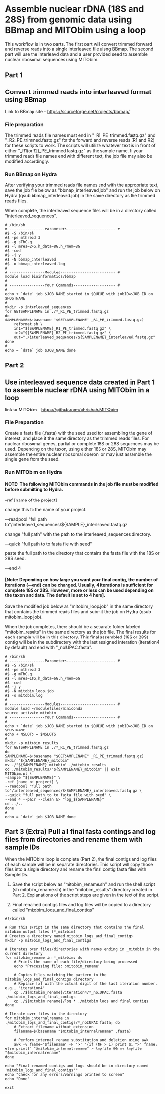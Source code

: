 # Assemble nuclear rDNA (18S and 28S) from genomic data using BBmap and MITObim using a loop
This workflow is in two parts. The first part will convert trimmed forward and reverse reads into a single interleaved file uisng BBmap. The second part will use the interleavd data and a user provided seed to assemble nuclear ribosomal sequences using MITObim.

## Part 1
## Convert trimmed reads into interleaved format using BBmap
Link to BBmap site - https://sourceforge.net/projects/bbmap/
### File preparation
The trimmed reads file names must end in "_R1_PE_trimmed.fastq.gz" and "_R2_PE_trimmed.fastq.gz" for the forward and reverse reads (R1 and R2) for these scripts to work. The scripts will utilize whatever text is in front of either "_R1(orR2)_PE_trimmed.fastq.gz" as the sample name. If your trimmed reads file names end with different text, the job file may also be modified accordingly. 

### Run BBmap on Hydra 
After verifying your trimmed reads file names end with the appropriate text, save the job file below as "bbmap_interleaved.job" and run the job below on Hydra (qsub bbmap_interleaved.job) in the same directory as the trimmed reads files.

When complete, the interleaved sequence files will be in a directory called "interleaved_sequences".

```
# /bin/sh
# ----------------Parameters---------------------- #
#$ -S /bin/sh
#$ -pe mthread 3
#$ -q sThC.q
#$ -l mres=24G,h_data=8G,h_vmem=8G
#$ -cwd
#$ -j y
#$ -N bbmap_interleaved
#$ -o bbmap_interleaved.log
#
# ----------------Modules------------------------- #
module load bioinformatics/bbmap
#
# ----------------Your Commands------------------- #
#
echo + `date` job $JOB_NAME started in $QUEUE with jobID=$JOB_ID on $HOSTNAME
#
mkdir -p interleaved_sequences
for GETSAMPLENAME in ./*_R1_PE_trimmed.fastq.gz
do
SAMPLENAME=$(basename "$GETSAMPLENAME" _R1_PE_trimmed.fastq.gz)
    reformat.sh \
    in1="${SAMPLENAME}_R1_PE_trimmed.fastq.gz" \
    in2="${SAMPLENAME}_R2_PE_trimmed.fastq.gz" \
    out="./interleaved_sequences/${SAMPLENAME}_interleaved.fastq.gz"
done
#
echo = `date` job $JOB_NAME done

```

## Part 2
## Use interleaved sequence data created in Part 1 to assemble nuclear rDNA using MITObim in a loop
link to MITObim - https://github.com/chrishah/MITObim
### File Preparation
Create a fasta file (.fasta) with the seed used for assembling the gene of interest, and place it the same directory as the trimmed reads files. For nuclear ribosomal genes, partial or complete 18S or 28S sequences may be used. Depending on the taxon, using either 18S or 28S, MITObim may assemble the entire nuclear ribosomal operon, or may just assemble the single gene from the seed. 
 
### Run MITObim on Hydra
#### NOTE: The following MITObim commands in the job file must be modified before submitting to Hydra.

-ref [name of the project]

change this to the name of your project.

--readpool "full path to"/interleaved_sequences/${SAMPLE}_interleaved.fastq.gz 

change "full path" with the path to the interleaved_sequences directory.

--quick "full path to to fasta file with seed" 

paste the full path to the directory that contains the fasta file with the 18S or 28S seed.

--end 4 

#### [Note: Depending on how large you want your final contig, the number of iterations (--end) can be changed. Usually, 4 iterations is sufficient for complete 18S or 28S. However, more or less can be used depending on the taxon and data. The default is set to 4 here].

Save the modified job below as "mitobim_loop.job" in the same directory that contains the trimmed reads files and submit the job on Hydra (qsub mitobim_loop.job).

When the job completes, there should be a separate folder labeled "mitobim_results" in the same directory as the job file. The final results for each sample will be in this directory. This final assembled (18S or 28S) contig will be in the subdirectory with the last assigned interation (iteration4 by default) and end with "_noIUPAC.fasta". 


```
# /bin/sh
# ----------------Parameters---------------------- #
#$ -S /bin/sh
#$ -pe mthread 3
#$ -q mThC.q
#$ -l mres=18G,h_data=6G,h_vmem=6G
#$ -cwd
#$ -j y
#$ -N mitobim_loop.job
#$ -o mitobim.log
#
# ----------------Modules------------------------- #
module load ~/modulefiles/miniconda
source activate mitobim
# ----------------Your Commands------------------- #
#
echo + `date` job $JOB_NAME started in $QUEUE with jobID=$JOB_ID on $HOSTNAME
echo + NSLOTS = $NSLOTS
#
mkdir -p mitobim_results
for GETSAMPLENAME in ./*_R1_PE_trimmed.fastq.gz
do
SAMPLENAME=$(basename "$GETSAMPLENAME" _R1_PE_trimmed.fastq.gz)
mkdir "${SAMPLENAME}_mitobim"
mv ./"${SAMPLENAME}_mitobim" ./mitobim_results
cd ./mitobim_results/"${SAMPLENAME}_mitobim" || exit
MITObim.pl \
-sample "${SAMPLENAME}" \
-ref [name of project] \
--readpool "full path to"/interleaved_sequences/${SAMPLENAME}_interleaved.fastq.gz \
--quick "full path to to fasta file with seed" \
--end 4 --pair --clean &> "log_${SAMPLENAME}"
cd ../..
done
#
echo = `date` job $JOB_NAME done

```

## Part 3 (Extra) Pull all final fasta contings and log files from directories and rename them with sample IDs
When the MITObim loop is complete (Part 2), the final contigs and log files of each sample will be in separate directories. This script will copy those files into a single directory and rename the final contig fasta files with SampleIDs.

1. Save the script below as "mitobim_rename.sh" and run the shell script (sh mitobim_rename.sh) in the "mitobim_results" directory created in Part 2. Explanations of the script steps are given in the text of the script.

4. Final renamed contigs files and log files will be copied to a directory called "mitobim_logs_and_final_contigs"

```
#!/bin/sh

# Run this script in the same directory that contains the final mitobim output files (*_mitobim)
# Creates a directory named mitobim_logs_and_final_contigs
mkdir -p mitobim_logs_and_final_contigs 

# Iterates over files/directories with names ending in _mitobim in the current directory
for mitobim_rename in *_mitobim; do
    # Prints the name of each file/directory being processed
    echo "Processing file: $mitobim_rename"

    # Copies files matching the pattern to the mitobim_logs_and_final_contigs directory
    # Replace [x] with the actual digit of the last iteration number. e.g., "iteration4"
    cp ./${mitobim_rename}/iteration4/*_noIUPAC.fasta ./mitobim_logs_and_final_contigs
    cp ./${mitobim_rename}/log_* ./mitobim_logs_and_final_contigs
done

# Iterate over files in the directory
for mitobim_internalrename in ./mitobim_logs_and_final_contigs/*_noIUPAC.fasta; do
    # Extract filename without extension
    filename=$(basename "$mitobim_internalrename" .fasta)

    # Perform internal rename substitution and deletion using awk
    awk -v fname="$filename" -F '>' '{if (NF > 1) print $1 ">" fname; else print}' "$mitobim_internalrename" > tmpfile && mv tmpfile "$mitobim_internalrename"
done

echo "Final renamed contigs and logs should be in directory named 'mitobim_logs_and_final_contigs'"
echo "Check for any errors/warnings printed to screen"
echo "Done"

exit

```

